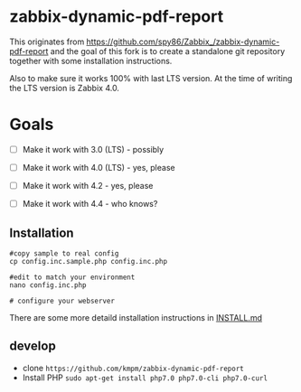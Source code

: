 zabbix-dynamic-pdf-report
=========================

This originates from https://github.com/spy86/Zabbix_/zabbix-dynamic-pdf-report
and the goal of this fork is to create a standalone git repository
together with some installation instructions.

Also to make sure it works 100% with last LTS version.
At the time of writing the LTS version is Zabbix 4.0.

# Goals

* [ ] Make it work with 3.0 (LTS) - possibly
* [ ] Make it work with 4.0 (LTS) - yes, please
* [ ] Make it work with 4.2 - yes, please
* [ ] Make it work with 4.4 - who knows?


Installation
------------
```
#copy sample to real config
cp config.inc.sample.php config.inc.php

#edit to match your environment
nano config.inc.php

# configure your webserver
```
There are some more detaild installation instructions in [INSTALL.md](INSTALL.md)



develop
-------

* clone `https://github.com/kmpm/zabbix-dynamic-pdf-report`
* Install PHP `sudo apt-get install php7.0 php7.0-cli php7.0-curl`
